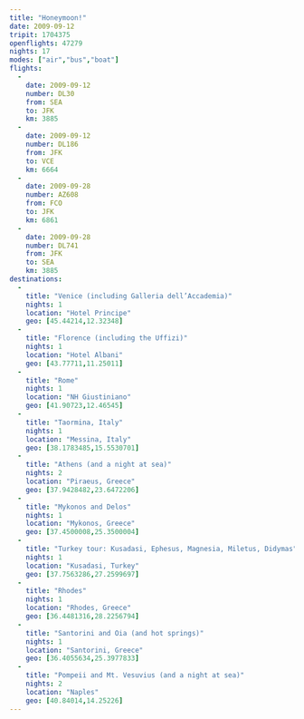 ```yaml
---
title: "Honeymoon!"
date: 2009-09-12
tripit: 1704375
openflights: 47279
nights: 17
modes: ["air","bus","boat"]
flights:
  -
    date: 2009-09-12
    number: DL30
    from: SEA
    to: JFK
    km: 3885
  -
    date: 2009-09-12
    number: DL186
    from: JFK
    to: VCE
    km: 6664
  -
    date: 2009-09-28
    number: AZ608
    from: FCO
    to: JFK
    km: 6861
  -
    date: 2009-09-28
    number: DL741
    from: JFK
    to: SEA
    km: 3885
destinations:
  -
    title: "Venice (including Galleria dell’Accademia)"
    nights: 1
    location: "Hotel Principe"
    geo: [45.44214,12.32348]
  -
    title: "Florence (including the Uffizi)"
    nights: 1
    location: "Hotel Albani"
    geo: [43.77711,11.25011]
  -
    title: "Rome"
    nights: 1
    location: "NH Giustiniano"
    geo: [41.90723,12.46545]
  -
    title: "Taormina, Italy"
    nights: 1
    location: "Messina, Italy"
    geo: [38.1783485,15.5530701]
  -
    title: "Athens (and a night at sea)"
    nights: 2
    location: "Piraeus, Greece"
    geo: [37.9428482,23.6472206]
  -
    title: "Mykonos and Delos"
    nights: 1
    location: "Mykonos, Greece"
    geo: [37.4500008,25.3500004]
  -
    title: "Turkey tour: Kusadasi, Ephesus, Magnesia, Miletus, Didymas"
    nights: 1
    location: "Kusadasi, Turkey"
    geo: [37.7563286,27.2599697]
  -
    title: "Rhodes"
    nights: 1
    location: "Rhodes, Greece"
    geo: [36.4481316,28.2256794]
  -
    title: "Santorini and Oia (and hot springs)"
    nights: 1
    location: "Santorini, Greece"
    geo: [36.4055634,25.3977833]
  -
    title: "Pompeii and Mt. Vesuvius (and a night at sea)"
    nights: 2
    location: "Naples"
    geo: [40.84014,14.25226]
---
```



